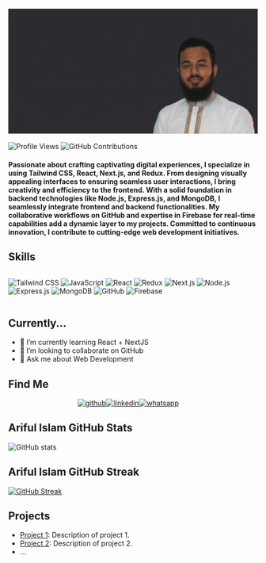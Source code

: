 ![](https://github.com/Ariful-Islam80/New-project/blob/main/image/Black%20White%20Modern%20Simple%20New%20Arrival%20Sport%20Shoes%20Banner.gif?raw=true)
  
 ![Profile Views](https://komarev.com/ghpvc/?username=Ariful-Islam80&label=Profile%20views&color=0e75b6&style=flat)
![GitHub Contributions](https://img.shields.io/github/last-commit/Ariful-Islam80/Ariful-Islam80?label=Contributions&style=flat&color=success)

#### Passionate about crafting captivating digital experiences, I specialize in using Tailwind CSS, React, Next.js, and Redux. From designing visually appealing interfaces to ensuring seamless user interactions, I bring creativity and efficiency to the frontend. With a solid foundation in backend technologies like Node.js, Express.js, and MongoDB, I seamlessly integrate frontend and backend functionalities. My collaborative workflows on GitHub and expertise in Firebase for real-time capabilities add a dynamic layer to my projects. Committed to continuous innovation, I contribute to cutting-edge web development initiatives.

## Skills

<div style="display: flex; flex-wrap: wrap; justify-content: center;">

  ![Tailwind CSS](https://img.shields.io/badge/Tailwind_CSS-38B2AC?style=for-the-badge&logo=tailwind-css&logoColor=white)
  ![JavaScript](https://img.shields.io/badge/JavaScript-F7DF1E?style=for-the-badge&logo=javascript&logoColor=black)
  ![React](https://img.shields.io/badge/React-61DAFB?style=for-the-badge&logo=react&logoColor=black)
  ![Redux](https://img.shields.io/badge/Redux-764ABC?style=for-the-badge&logo=redux&logoColor=white)
  ![Next.js](https://img.shields.io/badge/Next.js-000000?style=for-the-badge&logo=next.js&logoColor=white)
  ![Node.js](https://img.shields.io/badge/Node.js-339933?style=for-the-badge&logo=node.js&logoColor=white)
  ![Express.js](https://img.shields.io/badge/Express.js-000000?style=for-the-badge&logo=express&logoColor=white)
  ![MongoDB](https://img.shields.io/badge/MongoDB-47A248?style=for-the-badge&logo=mongodb&logoColor=white)
  ![GitHub](https://img.shields.io/badge/GitHub-181717?style=for-the-badge&logo=github&logoColor=white)
  ![Firebase](https://img.shields.io/badge/Firebase-FFCA28?style=for-the-badge&logo=firebase&logoColor=black)

</div>

## Currently...

- 🌱 I’m currently learning React + NextJS
- 👯 I’m looking to collaborate on GitHub
- 💬 Ask me about Web Development

## Find Me

 <div style="display: flex; justify-content: center; align-items: center; margin-bottom: 20px; margin-right:20px;">
    <a href="https://github.com/Ariful-Islam80"><img src='https://icongr.am/octicons/mark-github.svg?size=128&color=white' alt='github' height='60'></a>
    <a href="https://www.linkedin.com/in/mohammad-ariful-islam-a415402a6"><img src='https://i.ibb.co/SmMvtb7/linkedin.png' alt='linkedin' height='60'></a>
    <a href="https://wa.me/8801829957947"><img src='https://i.ibb.co/pXqRSj2/whatsapp.png' alt='whatsapp' height='60'></a>
  </div>

## Ariful Islam GitHub Stats
![GitHub stats](https://github-readme-stats.vercel.app/api?username=Ariful-Islam80&show_icons=true&theme=tokyonight)

## Ariful Islam GitHub Streak
[![GitHub Streak](https://streak-stats.demolab.com/?user=Ariful-Islam80&theme=dark)](https://git.io/streak-stats)

## Projects

- [Project 1](link-to-project-1): Description of project 1.
- [Project 2](link-to-project-2): Description of project 2.
- ...





